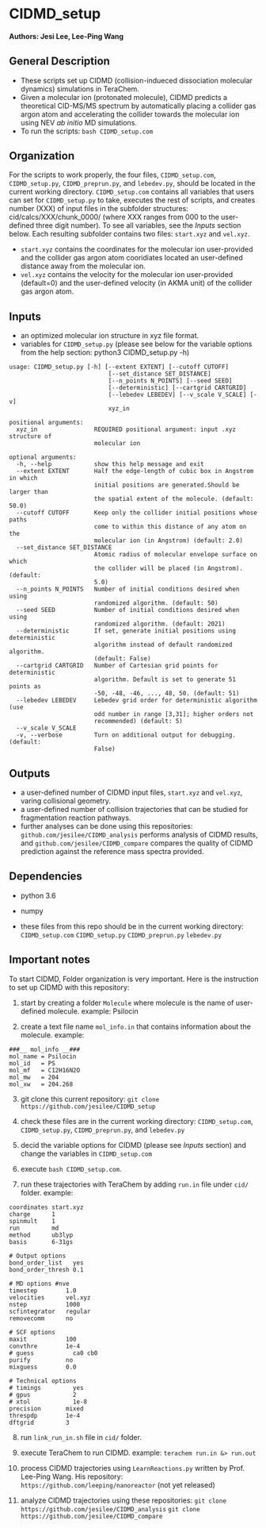 # CIDMD_setup
#### Authors: Jesi Lee, Lee-Ping Wang


## General Description
* These scripts set up CIDMD (collision-indueced dissociation molecular dynamics) simulations in TeraChem.
* Given a molecular ion (protonated molecule), CIDMD predicts a theoretical CID-MS/MS spectrum by automatically placing a collider gas argon atom and accelerating the collider towards the molecular ion using NEV _ab initio_ MD simulations.
* To run the scripts: ```bash CIDMD_setup.com```


## Organization
For the scripts to work properly, the four files, `CIDMD_setup.com`, `CIDMD_setup.py`, `CIDMD_preprun.py`, and `lebedev.py`, should be located in the current working directory.
`CIDMD_setup.com` contains all variables that users can set for `CIDMD_setup.py` to take, executes the rest of scripts, and creates number (XXX) of input files in the subfolder structures: cid/calcs/XXX/chunk_0000/ (where XXX ranges from 000 to the user-defined three digit number). 
To see all variables, see the *Inputs* section below.
Each resulting subfolder contains two files: `start.xyz` and `vel.xyz`.
* `start.xyz` contains the coordinates for the molecular ion user-provided and the collider gas argon atom cooridiates located an user-defined distance away from the molecular ion.
* `vel.xyz` contains the velocity for the molecular ion user-provided (default=0) and the user-defined velocity (in AKMA unit) of the collider gas argon atom.


## Inputs
* an optimized molecular ion structure in xyz file format.
* variables for `CIDMD_setup.py` (please see below for the variable options from the help section: python3 CIDMD_setup.py -h)
```
usage: CIDMD_setup.py [-h] [--extent EXTENT] [--cutoff CUTOFF]
                            [--set_distance SET_DISTANCE]
                            [--n_points N_POINTS] [--seed SEED]
                            [--deterministic] [--cartgrid CARTGRID]
                            [--lebedev LEBEDEV] [--v_scale V_SCALE] [-v]
                            xyz_in

positional arguments:
  xyz_in                REQUIRED positional argument: input .xyz structure of
                        molecular ion

optional arguments:
  -h, --help            show this help message and exit
  --extent EXTENT       Half the edge-length of cubic box in Angstrom in which
                        initial positions are generated.Should be larger than
                        the spatial extent of the molecule. (default: 50.0)
  --cutoff CUTOFF       Keep only the collider initial positions whose paths
                        come to within this distance of any atom on the
                        molecular ion (in Angstrom) (default: 2.0)
  --set_distance SET_DISTANCE
                        Atomic radius of molecular envelope surface on which
                        the collider will be placed (in Angstrom). (default:
                        5.0)
  --n_points N_POINTS   Number of initial conditions desired when using
                        randomized algorithm. (default: 50)
  --seed SEED           Number of initial conditions desired when using
                        randomized algorithm. (default: 2021)
  --deterministic       If set, generate initial positions using deterministic
                        algorithm instead of default randomized algorithm.
                        (default: False)
  --cartgrid CARTGRID   Number of Cartesian grid points for deterministic
                        algorithm. Default is set to generate 51 points as
                        -50, -48, -46, ..., 48, 50. (default: 51)
  --lebedev LEBEDEV     Lebedev grid order for deterministic algorithm (use
                        odd number in range [3,31]; higher orders not
                        recommended) (default: 5)
  --v_scale V_SCALE
  -v, --verbose         Turn on additional output for debugging. (default:
                        False)

```  
## Outputs
* a user-defined number of CIDMD input files, `start.xyz` and `vel.xyz`, varing collisional geometry.
* a user-defined number of collision trajectories that can be studied for fragmentation reaction pathways.
* further analyses can be done using this repositories:
  `github.com/jesilee/CIDMD_analysis` performs analysis of CIDMD results, and
  `github.com/jesilee/CIDMD_compare` compares the quality of CIDMD prediction against the reference mass spectra provided.

## Dependencies
* python 3.6
* numpy 

* these files from this repo should be in the current working directory: 
 `CIDMD_setup.com`
 `CIDMD_setup.py`
 `CIDMD_preprun.py`
 `lebedev.py`


## Important notes
To start CIDMD, Folder organization is very important. Here is the instruction to set up CIDMD with this repository:

1) start by creating a folder `Molecule` where molecule is the name of user-defined molecule.
   example: Psilocin
   
2) create a text file name `mol_info.in` that contains information about the molecule.
   example:
```
###__ mol_info __###
mol_name = Psilocin
mol_id   = PS
mol_mf   = C12H16N2O
mol_mw   = 204
mol_xw   = 204.268
```

3) git clone this current repository:
  `git clone https://github.com/jesilee/CIDMD_setup`

4) check these files are in the current working directory: 
  `CIDMD_setup.com`, `CIDMD_setup.py`, `CIDMD_preprun.py`, and `lebedev.py`

5) decid the variable options for CIDMD (please see *Inputs* section) and change the variables in `CIDMD_setup.com`
   
6) execute `bash CIDMD_setup.com`.
   
7) run these trajectories with TeraChem by adding `run.in` file under `cid/` folder.
   example:
```
coordinates start.xyz
charge      1
spinmult    1
run         md
method      ub3lyp
basis       6-31gs

# Output options
bond_order_list   yes
bond_order_thresh 0.1

# MD options #nve
timestep        1.0
velocities      vel.xyz
nstep           1000
scfintegrator   regular
removecomm      no

# SCF options
maxit           100
convthre        1e-4
# guess           ca0 cb0
purify          no
mixguess        0.0

# Technical options
# timings         yes
# gpus            2
# xtol            1e-8
precision       mixed
threspdp        1e-4
dftgrid         3
```

8) run `link_run_in.sh` file in `cid/` folder.
   
9) execute TeraChem to run CIDMD.
   example: `terachem run.in &> run.out` 

10) process CIDMD trajectories using `LearnReactions.py` written by Prof. Lee-Ping Wang.
    His repository: `https://github.com/leeping/nanoreactor` (not yet released)
    
11) analyze CIDMD trajectories using these repositories:
  `git clone https://github.com/jesilee/CIDMD_analysis`
  `git clone https://github.com/jesilee/CIDMD_compare`  




